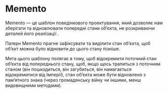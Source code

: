 # Memento

Memento — це шаблон поведінкового проектування, який дозволяє нам зберігати та відновлювати попередні стани об’єкта, не розкриваючи деталей його реалізації .

Патерн Memento прагне зафіксувати та виділити стан об’єкта, щоб об’єкт можна було відновити до цього стану пізніше.

Мета цього шаблону полягає в тому, щоб відокремити поточний стан об’єкта від попереднього стану, щоб, якщо щось трапиться з поточним станом (він пошкодиться, він загубиться, він намагається відокремитися від Імперії), стан об’єкта може бути відновлено з пам’ятного знака (через громадянську війну чи іншими, менш видовищними методами).
